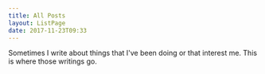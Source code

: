 ```yaml
---
title: All Posts
layout: ListPage
date: 2017-11-23T09:33
---
```


Sometimes I write about things that I've been doing or that interest me. This is where those writings go.
